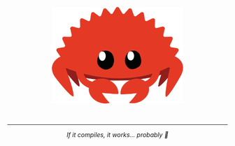 <p align="center">
  <img src="https://raw.githubusercontent.com/IcyOrca/IcyOrca/main/cuddlyferris.svg" alt="Rustacean" width="300">
</p>

<p align="center">
  <br>
  <hr>
  <p align="center">
    <i>If it compiles, it works… probably 🦀</i>
  </p>
</p>
